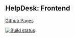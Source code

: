 ## HelpDesk: Frontend
[Github Pages](https://antikab.github.io/ahj-http-front/)

[![Build status](https://ci.appveyor.com/api/projects/status/m3fs5d0q741prm2w?svg=true)](https://ci.appveyor.com/project/Antikab/ahj-http-front)

